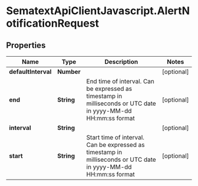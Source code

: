 # SematextApiClientJavascript.AlertNotificationRequest

## Properties
| Name                | Type       | Description                                                                                                     | Notes      |
| ------------------- | ---------- | --------------------------------------------------------------------------------------------------------------- | ---------- |
| **defaultInterval** | **Number** |                                                                                                                 | [optional] |
| **end**             | **String** | End time of interval. Can be expressed as timestamp in milliseconds or UTC date in yyyy-MM-dd HH:mm:ss format   | [optional] |
| **interval**        | **String** |                                                                                                                 | [optional] |
| **start**           | **String** | Start time of interval. Can be expressed as timestamp in milliseconds or UTC date in yyyy-MM-dd HH:mm:ss format | [optional] |
